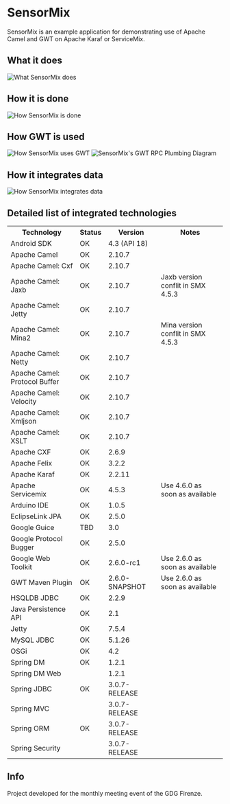 SensorMix
=========
SensorMix is an example application for demonstrating use of Apache Camel and GWT on Apache Karaf or ServiceMix.


What it does
------------
![What SensorMix does](http://cristcost.github.io/sensormix/images/sensormix_arc_2.png "What SensorMix does")


How it is done
--------------
![How SensorMix is done](http://cristcost.github.io/sensormix/images/sensormix_arc_1.png "How SensorMix is done")


How GWT is used 
---------------
![How SensorMix uses GWT](http://cristcost.github.io/sensormix/images/gwt_image_3.png "How SensorMix uses GW")
![SensorMix's GWT RPC Plumbing Diagram](http://cristcost.github.io/sensormix/images/sensormix_gwt_2.png "SensorMix's GWT RPC Plumbing Diagram")


How it integrates data
----------------------
![How SensorMix integrates data](http://cristcost.github.io/sensormix/images/sensormix_camel_1.png "How SensorMix integrates data")





Detailed list of integrated technologies
---------------------------------------

<table>
<tr><th>Technology</th><th>Status</th><th>Version</th><th>Notes</th></tr>
<tr><td>Android SDK</td><td>OK</td><td>4.3 (API 18)</td><td></td></tr>
<tr><td>Apache Camel</td><td>OK</td><td>2.10.7</td><td></td></tr>
<tr><td>Apache Camel: Cxf</td><td>OK</td><td>2.10.7</td><td></td></tr>
<tr><td>Apache Camel: Jaxb</td><td>OK</td><td>2.10.7</td><td>Jaxb version conflit in SMX 4.5.3</td></tr>
<tr><td>Apache Camel: Jetty</td><td>OK</td><td>2.10.7</td><td></td></tr>
<tr><td>Apache Camel: Mina2 </td><td>OK</td><td>2.10.7</td><td>Mina version conflit in SMX 4.5.3</td></tr>
<tr><td>Apache Camel: Netty </td><td>OK</td><td>2.10.7</td><td></td></tr>
<tr><td>Apache Camel: Protocol Buffer </td><td>OK</td><td>2.10.7</td><td></td></tr>
<tr><td>Apache Camel: Velocity</td><td>OK</td><td>2.10.7</td><td></td></tr>
<tr><td>Apache Camel: Xmljson</td><td>OK</td><td>2.10.7</td><td></td></tr>
<tr><td>Apache Camel: XSLT</td><td>OK</td><td>2.10.7</td><td></td></tr>
<tr><td>Apache CXF</td><td>OK</td><td>2.6.9</td><td></td></tr>
<tr><td>Apache Felix</td><td>OK</td><td>3.2.2</td><td></td></tr>
<tr><td>Apache Karaf</td><td>OK</td><td>2.2.11</td><td></td></tr>
<tr><td>Apache Servicemix</td><td>OK</td><td>4.5.3</td><td>Use 4.6.0 as soon as available</td></tr>
<tr><td>Arduino IDE</td><td>OK</td><td>1.0.5</td><td></td></tr>
<tr><td>EclipseLink JPA</td><td>OK</td><td>2.5.0</td><td></td></tr>
<tr><td>Google Guice</td><td>TBD</td><td>3.0</td><td></td></tr>
<tr><td>Google Protocol Bugger</td><td>OK</td><td>2.5.0</td><td></td></tr>
<tr><td>Google Web Toolkit</td><td>OK</td><td>2.6.0-rc1</td><td>Use 2.6.0 as soon as available</td></tr>
<tr><td>GWT Maven Plugin</td><td>OK</td><td>2.6.0-SNAPSHOT</td><td>Use 2.6.0 as soon as available</td></tr>
<tr><td>HSQLDB JDBC</td><td>OK</td><td>2.2.9</td><td></td></tr>
<tr><td>Java Persistence API</td><td>OK</td><td>2.1</td><td></td></tr>
<tr><td>Jetty</td><td>OK</td><td>7.5.4</td><td></td></tr>
<tr><td>MySQL JDBC</td><td>OK</td><td>5.1.26</td><td></td></tr>
<tr><td>OSGi</td><td>OK</td><td>4.2</td><td></td></tr>
<tr><td>Spring DM</td><td>OK</td><td>1.2.1</td><td></td></tr>
<tr><td>Spring DM Web</td><td></td><td>1.2.1</td><td></td></tr>
<tr><td>Spring JDBC</td><td>OK</td><td>3.0.7-RELEASE</td><td></td></tr>
<tr><td>Spring MVC</td><td></td><td>3.0.7-RELEASE</td><td></td></tr>
<tr><td>Spring ORM</td><td>OK</td><td>3.0.7-RELEASE</td><td></td></tr>
<tr><td>Spring Security</td><td></td><td>3.0.7-RELEASE</td><td></td></tr>
</table>


Info
----
Project developed for the monthly meeting event of the GDG Firenze.

